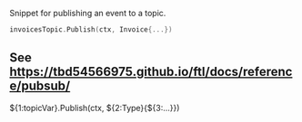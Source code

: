 Snippet for publishing an event to a topic.

```go
invoicesTopic.Publish(ctx, Invoice{...})
```

See https://tbd54566975.github.io/ftl/docs/reference/pubsub/
---
${1:topicVar}.Publish(ctx, ${2:Type}{${3:...}})
```